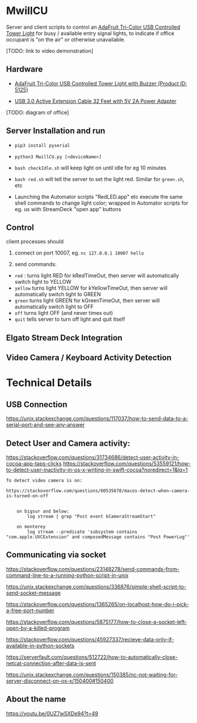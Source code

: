 # MwillCU

Server and client scripts to control an [AdaFruit Tri-Color USB Controlled Tower Light](https://www.adafruit.com/product/5125) for busy / available entry signal lights, to indicate if office occupant is "on the air" or otherwise unavailable.


[TODO: link to video demonstration]

## Hardware

- [AdaFruit Tri-Color USB Controlled Tower Light with Buzzer (Product ID: 5125)](https://www.adafruit.com/product/5125)

- [USB 3.0 Active Extension Cable 32 Feet with 5V 2A Power Adapter](https://www.amazon.com/dp/B07XHR14LJ?ref=ppx_pop_dt_b_asin_title&th=1)

[TODO: diagram of office]

## Server Installation and run


- ```pip3 install pyserial```

- ```python3 MwillCU.py [<deviceName>]```

- ```bash checkIdle.sh``` will keep light on until idle for eg 10 minutes

- ```bash red.sh``` will tell the server to set the light red. Similar for ```green.sh```, etc

- Launching the Automator scripts "RedLED.app" etc execute the same shell commands to change light color; wrapped in Automator scripts for eg. us with StreamDeck "open app" buttons

## Control

client processes should 

1. connect on port 10007, eg. ```nc 127.0.0.1 10007 hello```

2. send commands:

- ```red``` : turns light RED for kRedTimeOut, then server will automatically switch light  to YELLOW
- ```yellow``` turns light YELLOW for kYellowTimeOut, then server will automatically switch light to GREEN
- ```green``` turns light GREEN for kGreenTimeOut, then server will automatically switch light to OFF
- ```off``` turns light OFF (and never times out)
- ```quit``` tells server to turn off light and quit itself


## Elgato Stream Deck Integration

## Video Camera / Keyboard Activity Detection


# Technical Details
 
## USB Connection

https://unix.stackexchange.com/questions/117037/how-to-send-data-to-a-serial-port-and-see-any-answer

## Detect User and Camera activity:

https://stackoverflow.com/questions/31734686/detect-user-activity-in-cocoa-app-taps-clicks
https://stackoverflow.com/questions/53559121/how-to-detect-user-inactivity-in-os-x-writing-in-swift-cocoa?noredirect=1&lq=1

	To detect video camera is on:

	https://stackoverflow.com/questions/60535678/macos-detect-when-camera-is-turned-on-off


		on bigsur and below:
			log stream | grep "Post event kCameraStreamStart"

		on monterey
			log stream --predicate 'subsystem contains "com.apple.UVCExtension" and composedMessage contains "Post PowerLog"'




## Communicating via socket

https://stackoverflow.com/questions/23148278/send-commands-from-command-line-to-a-running-python-script-in-unix

https://unix.stackexchange.com/questions/336876/simple-shell-script-to-send-socket-message

https://stackoverflow.com/questions/1365265/on-localhost-how-do-i-pick-a-free-port-number

https://stackoverflow.com/questions/5875177/how-to-close-a-socket-left-open-by-a-killed-program

https://stackoverflow.com/questions/45927337/recieve-data-only-if-available-in-python-sockets
        

https://serverfault.com/questions/512722/how-to-automatically-close-netcat-connection-after-data-is-sent


https://unix.stackexchange.com/questions/150385/nc-not-waiting-for-server-disconnect-on-os-x/150400#150400



## About the name

https://youtu.be/0UZ7wSXDe94?t=49
